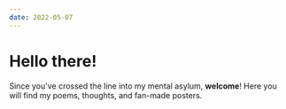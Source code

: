 ```yaml
---
date: 2022-05-07
---
```


# Hello there!

Since you've crossed the line into my mental asylum, **welcome**!
Here you will find my poems, thoughts, and fan-made posters.

